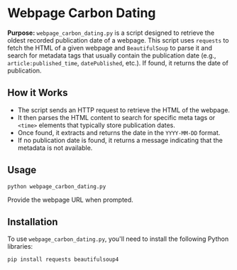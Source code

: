 # Webpage Carbon Dating

**Purpose:** `webpage_carbon_dating.py` is a script designed to retrieve the oldest recorded publication date of a webpage. This script uses `requests` to fetch the HTML of a given webpage and `BeautifulSoup` to parse it and search for metadata tags that usually contain the publication date (e.g., `article:published_time`, `datePublished`, etc.). If found, it returns the date of publication.

## How it Works

- The script sends an HTTP request to retrieve the HTML of the webpage.
- It then parses the HTML content to search for specific meta tags or `<time>` elements that typically store publication dates.
- Once found, it extracts and returns the date in the `YYYY-MM-DD` format.
- If no publication date is found, it returns a message indicating that the metadata is not available.

## Usage
```
python webpage_carbon_dating.py
```

Provide the webpage URL when prompted.

## Installation

To use `webpage_carbon_dating.py`, you'll need to install the following Python libraries:

```
pip install requests beautifulsoup4
```
